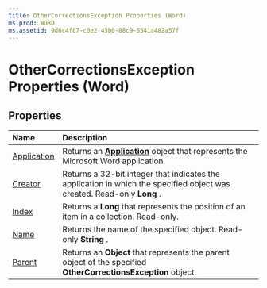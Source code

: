 ```yaml
---
title: OtherCorrectionsException Properties (Word)
ms.prod: WORD
ms.assetid: 9d6c4f87-c0e2-43b0-88c9-5541a482a57f
---
```



# OtherCorrectionsException Properties (Word)

## Properties



|**Name**|**Description**|
|:-----|:-----|
|[Application](othercorrectionsexception-application-property-word.md)|Returns an  **[Application](application-object-word.md)** object that represents the Microsoft Word application.|
|[Creator](othercorrectionsexception-creator-property-word.md)|Returns a 32-bit integer that indicates the application in which the specified object was created. Read-only  **Long** .|
|[Index](othercorrectionsexception-index-property-word.md)|Returns a  **Long** that represents the position of an item in a collection. Read-only.|
|[Name](othercorrectionsexception-name-property-word.md)|Returns the name of the specified object. Read-only  **String** .|
|[Parent](othercorrectionsexception-parent-property-word.md)|Returns an  **Object** that represents the parent object of the specified **OtherCorrectionsException** object.|

